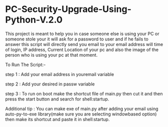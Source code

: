 # PC-Security-Upgrade-Using-Python-V.2.0
This project is meant to help you in case someone else is using your PC or someone stole your it will ask for a password to user and if he fails to answer this script will directly send you email to your email address will time of login, IP address, Current Location of your pc and also the image of the person who is using your pc at that moment.

To Run The Script:- 

step 1 : Add your email address in youremail variable

step 2 : Add your desired in passw variable

step 3 : To run on boot make the shortcut file of main.py then cut it and then press the start button and search for shell:startup.

Additional tip : You can make exe of main.py after adding your email using auto-py-to-exe library(make sure you are selecting windowbased option) then make its shortcut and paste it in shell:startup.
